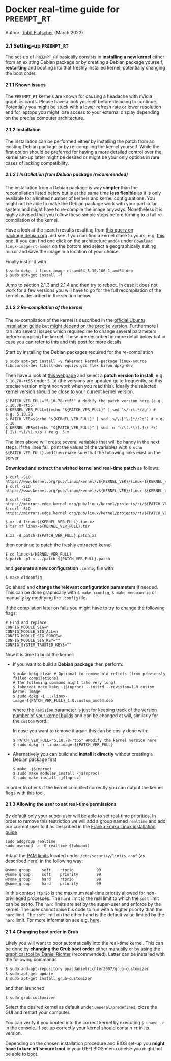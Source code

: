 # Docker real-time guide for `PREEMPT_RT`

Author: [Tobit Flatscher](https://github.com/2b-t) (March 2022)



### 2.1 Setting-up `PREEMPT_RT`

The set-up of `PREEMPT_RT` basically consists in **installing a new kernel** either from an existing Debian package or by creating a Debian package yourself, **restarting** and booting into that freshly installed kernel, potentially changing the boot order.

#### 2.1.1 Known issues

The `PREEMPT_RT` kernels are known for causing a headache with nVidia graphics cards. Please have a look yourself before deciding to continue. Potentially you might be stuck with a lower refresh rate or lower resolution and for laptops you might lose access to your external display depending on the precise computer architecture.

#### 2.1.2 Installation

The installation can be performed either by installing the patch from an existing Debian package or by re-compiling the kernel yourself. While the first option should be preferred for having a more detailed control over the kernel set-up latter might be desired or might be your only options in rare cases of lacking compatibility.

##### 2.1.2.1 Installation from Debian package (recommended)

The installation from a Debian package is way **simpler** than the recompilation listed below but is at the same time **less flexible** as it is only available for a limited number of kernels and kernel configurations. You might not be able to make the Debian package work with your particular system and might have to re-compile the image anyways. Nonetheless it is highly advised that you follow these simple steps before turning to a full re-compilation of the kernel.

Have a look at the search results resulting from [this query on package.debian.org](https://packages.debian.org/search?keywords=linux-image-rt-amd64) and see if you can find a kernel close to yours, e.g. [this one](https://packages.debian.org/bullseye/linux-image-rt-amd64). If you can find one click on the architecture `amd64` under `Download linux-image-rt-amd64` on the bottom and select a geographically suiting mirror and save the image in a location of your choice.

Finally install it with

```shell
$ sudo dpkg -i linux-image-rt-amd64_5.10.106-1_amd64.deb
$ sudo apt-get install -f
```

Jump to section 2.1.3 and 2.1.4 and then try to reboot. In case it does not work for a few versions you will have to go for the full recompilation of the kernel as described in the section below.

##### 2.1.2.2 Re-compilation of the kernel

The re-compilation of the kernel is described in the [official Ubuntu installation guide](https://help.ubuntu.com/lts/installation-guide/amd64/install.en.pdf#page=98) but [might depend on the precise version](https://stackoverflow.com/a/51709420). Furthermore I ran into several issues which required me to change several parameters before compiling the kernel. These are described in more detail below but in case you can refer to [this](https://askubuntu.com/a/1338150) and [this](https://askubuntu.com/a/1329625) post for more details.

Start by installing the Debian packages required for the re-compilation

```shell
$ sudo apt-get install -y fakeroot kernel-package linux-source libncurses-dev libssl-dev equivs gcc flex bison dpkg-dev
```

Then have a look at [this webpage](https://mirrors.edge.kernel.org/pub/linux/kernel/projects/rt/) and select a **patch version to install**, e.g. `5.10.78-rt55` under `5.10` (the versions are updated quite frequently, so this precise version might not work when you read this). Ideally the selected kernel version should be close to your current kernel version.

```shell
$ PATCH_VER_FULL="5.10.78-rt55" # Modify the patch version here (e.g. 5.10.78-rt55)
$ KERNEL_VER_FULL=$(echo "${PATCH_VER_FULL}" | sed 's/-rt.*//g') # e.g. 5.10.78
$ PATCH_VER=$(echo "${KERNEL_VER_FULL}" | sed 's/\.[^\.]*//2g') # e.g. 5.10
$ KERNEL_VER=$(echo "${PATCH_VER_FULL}" | sed -n 's/\(.*\)[.]\(.*\)[.]\(.*\)/\1.x/p') #e.g. 5.x
```

The lines above will create several variables that will be handy in the next steps. If the lines fail, print the values of the variables with `$ echo ${PATCH_VER_FULL}` and then make sure that the following links exist on the [server](https://mirrors.edge.kernel.org/pub/linux/kernel/v5.x/).

**Download and extract the wished kernel and real-time patch** as follows:

```shell
$ curl -SLO https://www.kernel.org/pub/linux/kernel/v${KERNEL_VER}/linux-${KERNEL_VER_FULL}.tar.xz
$ curl -SLO https://www.kernel.org/pub/linux/kernel/v${KERNEL_VER}/linux-${KERNEL_VER_FULL}.tar.sign

$ curl -SLO https://mirrors.edge.kernel.org/pub/linux/kernel/projects/rt/${PATCH_VER}/patch-${PATCH_VER_FULL}.patch.xz
$ curl -SLO https://mirrors.edge.kernel.org/pub/linux/kernel/projects/rt/${PATCH_VER}/patch-${PATCH_VER_FULL}.patch.sign 

$ xz -d linux-${KERNEL_VER_FULL}.tar.xz
$ tar xf linux-${KERNEL_VER_FULL}.tar

$ xz -d patch-${PATCH_VER_FULL}.patch.xz
```

then continue to patch the freshly extracted kernel.

 ```shell
 $ cd linux-${KERNEL_VER_FULL}
 $ patch -p1 < ../patch-${PATCH_VER_FULL}.patch
 ```

and **generate a new configuration** `.config` file with

```shell
$ make oldconfig
```

Go ahead and **change the relevant configuration parameters** if needed. This can be done graphically with `$ make xconfig`, `$ make menuconfig` or manually by modifying the `.config` file.

If the compilation later on fails you might have to try to change the following flags:

```shell
# Find and replace
CONFIG_MODULE_SIG=n
CONFIG_MODULE_SIG_ALL=n
CONFIG_MODULE_SIG_FORCE=n
CONFIG_MODULE_SIG_KEY=""
CONFIG_SYSTEM_TRUSTED_KEYS=""
```

Now it is time to build the kernel:

- If you want to build a **Debian package** then perform:

  ```shell
  $ make-kpkg clean # Optional to remove old relicts (from previously failed compilations)
  # The following command might take very long!
  $ fakeroot make-kpkg -j$(nproc) --initrd --revision=1.0.custom kernel_image
  $ sudo dpkg -i ../linux-image-${PATCH_VER_FULL}_1.0.custom_amd64.deb
  ```

  where the [`revision` parameter is just for keeping track of the version number of your kernel builds](https://www.debian.org/releases/wheezy/amd64/ch08s06.html.en) and can be changed at will, similarly for the `custom` word.

  In case you want to remove it again this can be easily done with:

  ```shell
  $ PATCH_VER_FULL="5.10.78-rt55" #Modify the kernel version here
  $ sudo dpkg -r linux-image-${PATCH_VER_FULL}
  ```

- Alternatively you can build and **install it directly** without creating a Debian package first

  ```shell
  $ make -j$(nproc)
  $ sudo make modules_install -j$(nproc)
  $ sudo make install -j$(nproc)
  ```

In order to check if the kernel compiled correctly you can output the kernel flags with [this tool](https://raw.githubusercontent.com/docker/docker/master/contrib/check-config.sh).

#### 2.1.3 Allowing the user to set real-time permissions

By default only your super-user will be able to set real-time priorities. In order to remove this restriction we will add a group named `realtime` and add our current user to it as described in the [Franka Emika Linux installation guide](https://frankaemika.github.io/docs/installation_linux.html)

```
sudo addgroup realtime
sudo usermod -a -G realtime $(whoami)
```

Adapt the [PAM limits](https://wiki.gentoo.org/wiki/Project:Sound/How_to_Enable_Realtime_for_Multimedia_Applications) located under `/etc/security/limits.conf` (as described [here](https://serverfault.com/questions/487602/linux-etc-security-limits-conf-explanation)) in the following way:

```
@some_group     soft    rtprio          99
@some_group     soft    priority        99
@some_group     hard    rtprio          99
@some_group     hard    priority        99
```

In this context `rtprio` is the maximum real-time priority allowed for non-privileged processes. The `hard` limit is the real limit to which the `soft` limit can be set to. The `hard` limits are set by the super-user and enforce by the kernel. The user cannot raise his code to run with a higher priority than the `hard` limit. The `soft` limit on the other hand is the default value limited by the `hard` limit. For more information see e.g. [here](https://linux.die.net/man/5/limits.conf).

#### 2.1.4 Changing boot order in Grub

Likely you will want to boot automatically into the real-time kernel. This can be done by **changing the Grub boot order** either [manually](https://askubuntu.com/a/110738) or by [using the graphical tool by Daniel Richter](https://askubuntu.com/a/100246) (recommended). Latter can be installed with the following commands

````sh
$ sudo add-apt-repository ppa:danielrichter2007/grub-customizer
$ sudo apt-get update
$ sudo apt-get install grub-customizer
````

and then launched

````sh
$ sudo grub-customizer
````

Select the desired kernel as default under `General/predefined`, close the GUI and restart your computer.

You can verify if you booted into the correct kernel by executing `$ uname -r` in the console. If set-up correctly your kernel should contain `rt` in its version.

Depending on the chosen installation procedure and BIOS set-up you **might have to turn off secure boot** in your UEFI BIOS menu or else you might not be able to boot.

